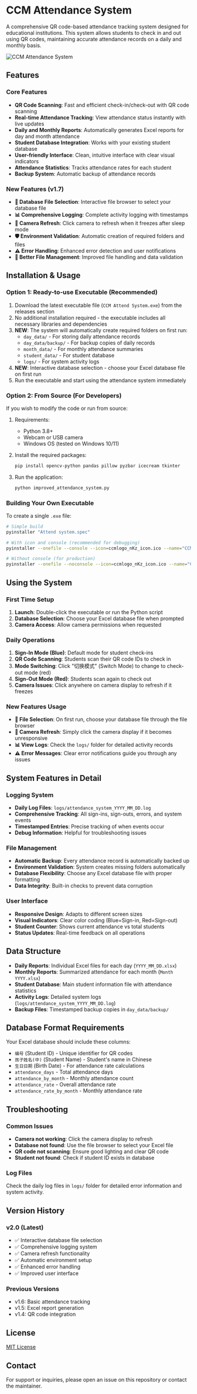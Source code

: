 # CCM Attendance System

A comprehensive QR code-based attendance tracking system designed for educational institutions. This system allows students to check in and out using QR codes, maintaining accurate attendance records on a daily and monthly basis.

![CCM Attendance System](CCMLogo.png)

## Features

### Core Features
- **QR Code Scanning**: Fast and efficient check-in/check-out with QR code scanning
- **Real-time Attendance Tracking**: View attendance status instantly with live updates
- **Daily and Monthly Reports**: Automatically generates Excel reports for day and month attendance
- **Student Database Integration**: Works with your existing student database
- **User-friendly Interface**: Clean, intuitive interface with clear visual indicators
- **Attendance Statistics**: Tracks attendance rates for each student
- **Backup System**: Automatic backup of attendance records

### New Features (v1.7)
- **📁 Database File Selection**: Interactive file browser to select your database file
- **📊 Comprehensive Logging**: Complete activity logging with timestamps
- **🔄 Camera Refresh**: Click camera to refresh when it freezes after sleep mode
- **🛡️ Environment Validation**: Automatic creation of required folders and files
- **⚠️ Error Handling**: Enhanced error detection and user notifications
- **🔧 Better File Management**: Improved file handling and data validation

## Installation & Usage

### Option 1: Ready-to-use Executable (Recommended)

1. Download the latest executable file (`CCM Attend System.exe`) from the releases section
2. No additional installation required - the executable includes all necessary libraries and dependencies
3. **NEW**: The system will automatically create required folders on first run:
   - `day_data/` - For storing daily attendance records
   - `day_data/backup/` - For backup copies of daily records
   - `month_data/` - For monthly attendance summaries
   - `student_data/` - For student database
   - `logs/` - For system activity logs
4. **NEW**: Interactive database selection - choose your Excel database file on first run
5. Run the executable and start using the attendance system immediately

### Option 2: From Source (For Developers)

If you wish to modify the code or run from source:

1. Requirements:
   - Python 3.8+
   - Webcam or USB camera
   - Windows OS (tested on Windows 10/11)

2. Install the required packages:
   ```bash
   pip install opencv-python pandas pillow pyzbar icecream tkinter
   ```

3. Run the application:
   ```bash
   python improved_attendance_system.py
   ```

### Building Your Own Executable

To create a single `.exe` file:

```bash
# Simple build
pyinstaller "Attend system.spec"

# With icon and console (recommended for debugging)
pyinstaller --onefile --console --icon=ccmlogo_nKz_icon.ico --name="CCM Attendance System" improved_attendance_system.py

# Without console (for production)
pyinstaller --onefile --noconsole --icon=ccmlogo_nKz_icon.ico --name="CCM Attendance System" improved_attendance_system.py
```

## Using the System

### First Time Setup
1. **Launch**: Double-click the executable or run the Python script
2. **Database Selection**: Choose your Excel database file when prompted
3. **Camera Access**: Allow camera permissions when requested

### Daily Operations
1. **Sign-In Mode (Blue)**: Default mode for student check-ins
2. **QR Code Scanning**: Students scan their QR code IDs to check in
3. **Mode Switching**: Click "切换模式" (Switch Mode) to change to check-out mode (red)
4. **Sign-Out Mode (Red)**: Students scan again to check out
5. **Camera Issues**: Click anywhere on camera display to refresh if it freezes

### New Features Usage
- **📁 File Selection**: On first run, choose your database file through the file browser
- **🔄 Camera Refresh**: Simply click the camera display if it becomes unresponsive
- **📊 View Logs**: Check the `logs/` folder for detailed activity records
- **⚠️ Error Messages**: Clear error notifications guide you through any issues

## System Features in Detail

### Logging System
- **Daily Log Files**: `logs/attendance_system_YYYY_MM_DD.log`
- **Comprehensive Tracking**: All sign-ins, sign-outs, errors, and system events
- **Timestamped Entries**: Precise tracking of when events occur
- **Debug Information**: Helpful for troubleshooting issues

### File Management
- **Automatic Backup**: Every attendance record is automatically backed up
- **Environment Validation**: System creates missing folders automatically
- **Database Flexibility**: Choose any Excel database file with proper formatting
- **Data Integrity**: Built-in checks to prevent data corruption

### User Interface
- **Responsive Design**: Adapts to different screen sizes
- **Visual Indicators**: Clear color coding (Blue=Sign-in, Red=Sign-out)
- **Student Counter**: Shows current attendance vs total students
- **Status Updates**: Real-time feedback on all operations

## Data Structure

- **Daily Reports**: Individual Excel files for each day (`YYYY_MM_DD.xlsx`)
- **Monthly Reports**: Summarized attendance for each month (`Month YYYY.xlsx`)
- **Student Database**: Main student information file with attendance statistics
- **Activity Logs**: Detailed system logs (`logs/attendance_system_YYYY_MM_DD.log`)
- **Backup Files**: Timestamped backup copies in `day_data/backup/`

## Database Format Requirements

Your Excel database should include these columns:
- `编号` (Student ID) - Unique identifier for QR codes
- `孩子姓名(中)` (Student Name) - Student's name in Chinese
- `生日日期` (Birth Date) - For attendance rate calculations
- `attendance_days` - Total attendance days
- `attendance_by_month` - Monthly attendance count
- `attendance_rate` - Overall attendance rate
- `attendance_rate_by_month` - Monthly attendance rate

## Troubleshooting

### Common Issues
- **Camera not working**: Click the camera display to refresh
- **Database not found**: Use the file browser to select your Excel file
- **QR code not scanning**: Ensure good lighting and clear QR code
- **Student not found**: Check if student ID exists in database

### Log Files
Check the daily log files in `logs/` folder for detailed error information and system activity.

## Version History

### v2.0 (Latest)
- ✅ Interactive database file selection
- ✅ Comprehensive logging system
- ✅ Camera refresh functionality
- ✅ Automatic environment setup
- ✅ Enhanced error handling
- ✅ Improved user interface

### Previous Versions
- v1.6: Basic attendance tracking
- v1.5: Excel report generation
- v1.4: QR code integration

## License

[MIT License](LICENSE)

## Contact

For support or inquiries, please open an issue on this repository or contact the maintainer.